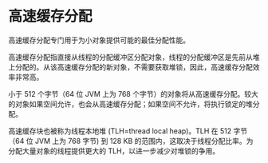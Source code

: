 # 高速缓存分配

高速缓存分配专门用于为小对象提供可能的最佳分配性能。

高速缓存分配指直接从线程的分配缓冲区分配对象，线程的分配缓冲区是先前从堆上分配的。从该高速缓存分配的新对象，不需要获取堆锁，因此，高速缓存分配效率非常高。

小于 512 个字节（64 位 JVM 上为 768 个字节）的对象将从高速缓存分配。较大的对象如果空间允许，也会从高速缓存分配；如果空间不允许，将执行锁定的堆分配。

高速缓存块也被称为线程本地堆 (TLH=thread local heap)。TLH 在 512 字节（64 位 JVM 上为 768 字节) 到 128 KB 的范围内，这取决于线程分配比率。为分配大量对象的线程提供更大的 TLH，以进一步减少对堆锁的争用。